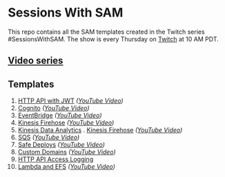 <!-- Copyright 2020 Amazon.com, Inc. or its affiliates. All Rights Reserved.
SPDX-License-Identifier: MIT-0
//
Permission is hereby granted, free of charge, to any person obtaining a copy of this
software and associated documentation files (the "Software"), to deal in the Software
without restriction, including without limitation the rights to use, copy, modify,
merge, publish, distribute, sublicense, and/or sell copies of the Software, and to
permit persons to whom the Software is furnished to do so.
//
THE SOFTWARE IS PROVIDED "AS IS", WITHOUT WARRANTY OF ANY KIND, EXPRESS OR IMPLIED,
INCLUDING BUT NOT LIMITED TO THE WARRANTIES OF MERCHANTABILITY, FITNESS FOR A
PARTICULAR PURPOSE AND NONINFRINGEMENT. IN NO EVENT SHALL THE AUTHORS OR COPYRIGHT
HOLDERS BE LIABLE FOR ANY CLAIM, DAMAGES OR OTHER LIABILITY, WHETHER IN AN ACTION
OF CONTRACT, TORT OR OTHERWISE, ARISING FROM, OUT OF OR IN CONNECTION WITH THE
SOFTWARE OR THE USE OR OTHER DEALINGS IN THE SOFTWARE. -->

# Sessions With SAM

This repo contains all the SAM templates created in the Twitch series #SessionsWithSAM. The show is every Thursday on [Twitch](https://twitch.tv/aws) at 10 AM PDT.

## [Video series](https://slip.link/sws-vids)

## Templates
1. [HTTP API with JWT](./http-api/README.md) *([YouTube Video](https://youtu.be/klOScYEojzY))*
1. [Cognito](./cognito/README.md) *([YouTube Video](https://youtu.be/nBtWCjKd72M))*
1. [EventBridge](./eventbridge/README.md) *([YouTube Video](https://youtu.be/73R02KufLac))*
1. [Kinesis Firehose](./kinesis-firehose/README.md) *([YouTube Video](https://youtu.be/jdTBtaxs0hA))*
1. [Kinesis Data Analytics](./kinesis-firehose/README.md) . [Kinesis Firehose](./kinesis-firehose/README.md) *([YouTube Video](https://youtu.be/ce0v-q9EVTQ))*
1. [SQS](./sqs/README.md) *([YouTube Video](https://youtu.be/q2rbHMyJBDY))*
1. [Safe Deploys](./safe-deploys/README.md) *([YouTube Video](https://youtu.be/RE4r_6edaXc))*
1. [Custom Domains](./custom-domains/README.md) *([YouTube Video](https://youtu.be/4uXEGNKU5NI))*
1. [HTTP API Access Logging](./http-api-logging/README.md)
1. [Lambda and EFS](https://github.com/aws-samples/aws-lambda-efs-samples) *([YouTube Video](https://youtu.be/up1op216trk))*
